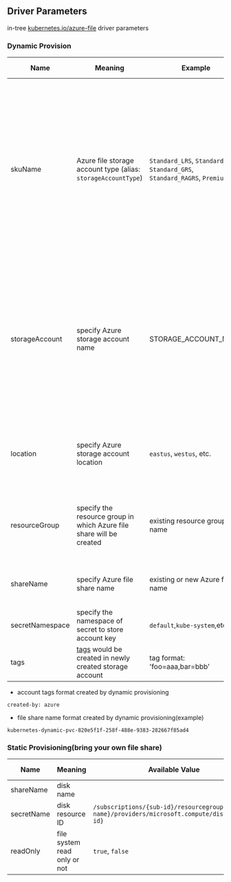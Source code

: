 ## Driver Parameters
in-tree [kubernetes.io/azure-file](https://kubernetes.io/docs/concepts/storage/volumes/#azurefile) driver parameters

### Dynamic Provision

Name | Meaning | Example | Mandatory | Default value 
--- | --- | --- | --- | ---
skuName | Azure file storage account type (alias: `storageAccountType`) | `Standard_LRS`, `Standard_ZRS`, `Standard_GRS`, `Standard_RAGRS`, `Premium_LRS` | No | `Standard_LRS` <br><br> Note:  <br> 1. minimum file share size of Premium account type is `100GB`<br> 2.[`ZRS` account type](https://docs.microsoft.com/en-us/azure/storage/common/storage-redundancy#zone-redundant-storage) is supported in limited regions <br> 3. Premium files shares is currently only available for LRS
storageAccount | specify Azure storage account name| STORAGE_ACCOUNT_NAME | No | if empty, driver will find a suitable storage account that matches `skuName` in the same resource group; if a storage account name is provided, storage account must exist.
location | specify Azure storage account location | `eastus`, `westus`, etc. | No | if empty, driver will use the same location name as current k8s cluster
resourceGroup | specify the resource group in which Azure file share will be created | existing resource group name | No | if empty, driver will use the same resource group name as current k8s cluster
shareName | specify Azure file share name | existing or new Azure file name | No | if empty, driver will generate an Azure file share name
secretNamespace | specify the namespace of secret to store account key | `default`,`kube-system`,etc | No | `default`
tags | [tags](https://docs.microsoft.com/en-us/azure/azure-resource-manager/management/tag-resources) would be created in newly created storage account | tag format: 'foo=aaa,bar=bbb' | No | ""

 - account tags format created by dynamic provisioning
```
created-by: azure
```

 - file share name format created by dynamic provisioning(example)
```
kubernetes-dynamic-pvc-820e5f1f-258f-488e-9383-282667f85ad4
```

### Static Provisioning(bring your own file share)

Name | Meaning | Available Value | Mandatory | Default value
--- | --- | --- | --- | ---
shareName | disk name | | Yes |
secretName | disk resource ID | `/subscriptions/{sub-id}/resourcegroups/{group-name}/providers/microsoft.compute/disks/{disk-id}` | Yes |
readOnly | file system read only or not  | `true`, `false` | No | `false`
